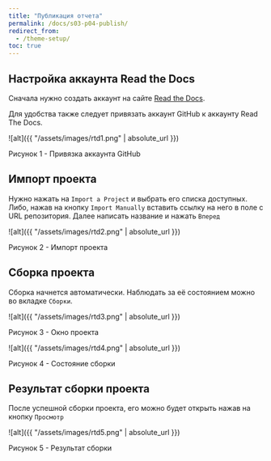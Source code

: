 ```yaml
---
title: "Публикация отчета"
permalink: /docs/s03-p04-publish/
redirect_from:
  - /theme-setup/
toc: true
---
```

## Настройка аккаунта Read the Docs

Сначала нужно создать аккаунт на сайте [Read the Docs](http://.readthedocs.io).

Для удобства также следует привязать аккаунт GitHub к аккаунту Read The Docs.

![alt]({{ "/assets/images/rtd1.png" | absolute_url }})

Рисунок 1 - Привязка аккаунта GitHub

## Импорт проекта

Нужно нажать на `Import a Project` и выбрать его списка доступных. Либо, нажав на кнопку `Import Manually` вставить ссылку на него в поле c URL репозитория. Далее написать название и нажать `Вперед`

![alt]({{ "/assets/images/rtd2.png" | absolute_url }})

Рисунок 2 - Импорт проекта

## Сборка проекта

Сборка начнется автоматически. Наблюдать за её состоянием можно во вкладке `Сборки`.

![alt]({{ "/assets/images/rtd3.png" | absolute_url }})

Рисунок 3 - Окно проекта

![alt]({{ "/assets/images/rtd4.png" | absolute_url }})

Рисунок 4 - Состояние сборки

## Результат сборки проекта

После успешной сборки проекта, его можно будет открыть нажав на кнопку `Просмотр`

![alt]({{ "/assets/images/rtd5.png" | absolute_url }})

Рисунок 5 - Результат сборки